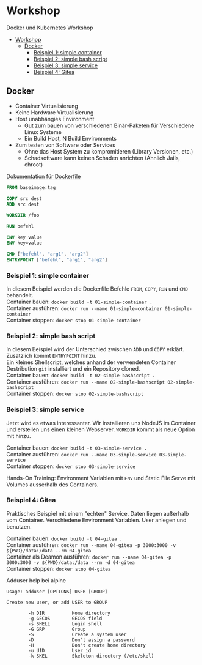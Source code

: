 # Workshop

Docker und Kubernetes Workshop

- [Workshop](#workshop)
  - [Docker](#docker)
    - [Beispiel 1: simple container](#beispiel-1-simple-container)
    - [Beispiel 2: simple bash script](#beispiel-2-simple-bash-script)
    - [Beispiel 3: simple service](#beispiel-3-simple-service)
    - [Beispiel 4: Gitea](#beispiel-4-gitea)

## Docker

- Container Virtualisierung
- Keine Hardware Virtualisierung
- Host unabhängies Environment
  - Gut zum bauen von verschiedenen Binär-Paketen für Verschiedene Linux Systeme
  - Ein Build Host, N Build Environments
- Zum testen von Software oder Services
  - Ohne das Host System zu kompromitieren (Library Versionen, etc.)
  - Schadsoftware kann keinen Schaden anrichten (Ähnlich Jails, chroot)

[Dokumentation für Dockerfile](https://docs.docker.com/engine/reference/builder/)

```Dockerfile
FROM baseimage:tag

COPY src dest
ADD src dest

WORKDIR /foo

RUN befehl

ENV key value
ENV key=value

CMD ["befehl", "arg1", "arg2"]
ENTRYPOINT ["befehl", "arg1", "arg2"]
```

### Beispiel 1: simple container

In diesem Beispiel werden die Dockerfile Befehle `FROM`, `COPY`, `RUN` und `CMD` behandelt.  
Container bauen: `docker build -t 01-simple-container .`  
Container ausführen: `docker run --name 01-simple-container 01-simple-container`  
Container stoppen: `docker stop 01-simple-container`

### Beispiel 2: simple bash script

In diesem Beispiel wird der Unterschied zwischen `ADD` und `COPY` erklärt. Zusätzlich kommt `ENTRYPOINT` hinzu.  
Ein kleines Shellscript, welches anhand der verwendeten Container Destribution `git` installiert und ein Repository cloned.  
Container bauen: `docker build -t 02-simple-bashscript .`  
Container ausführen: `docker run --name 02-simple-bashscript 02-simple-bashscript`  
Container stoppen: `docker stop 02-simple-bashscript`

### Beispiel 3: simple service

Jetzt wird es etwas interessanter. Wir installieren uns NodeJS im Container und erstellen uns einen kleinen Webserver. `WORKDIR` kommt als neue Option mit hinzu.

Container bauen: `docker build -t 03-simple-service .`  
Container ausführen: `docker run --name 03-simple-service 03-simple-service`  
Container stoppen: `docker stop 03-simple-service`

Hands-On Training: Environment Variablen mit `ENV` und Static File Serve mit Volumes ausserhalb des Containers.

### Beispiel 4: Gitea

Praktisches Beispiel mit einem "echten" Service. Daten liegen außerhalb vom Container. Verschiedene Environment Variablen. User anlegen und benutzen.

Container bauen: `docker build -t 04-gitea .`  
Container ausführen: `docker run --name 04-gitea -p 3000:3000 -v ${PWD}/data:/data --rm 04-gitea`  
Container als Deamon ausführen: `docker run --name 04-gitea -p 3000:3000 -v ${PWD}/data:/data --rm -d 04-gitea`  
Container stoppen: `docker stop 04-gitea`  

Adduser help bei alpine

```man
Usage: adduser [OPTIONS] USER [GROUP]

Create new user, or add USER to GROUP

        -h DIR          Home directory
        -g GECOS        GECOS field
        -s SHELL        Login shell
        -G GRP          Group
        -S              Create a system user
        -D              Don't assign a password
        -H              Don't create home directory
        -u UID          User id
        -k SKEL         Skeleton directory (/etc/skel)
```